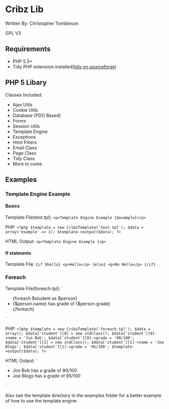 Cribz Lib
=========
Written By: Christopher Tombleson

GPL V3

Requirements
------------
*   PHP 5.3+
*   Tidy PHP extension installed([tidy on sourceforge](http://tidy.sourceforge.net/ "Tidy"))


PHP 5 Libary
------------
Classes Included:

*   Ajax Utils
*   Cookie Utils
*   Database (PDO Based)
*   Forms
*   Session Utils
*   Template Engine
*   Exceptions
*   Html Filters
*   Email Class
*   Page Class
*   Tidy Class
*   More to come


Examples
--------
### Template Engine Example
#### Basics
Template File(test.tpl):
`<p>Template Engine Example {$example}</p>`


PHP:
`<?php
    $template = new CribzTemplate('test.tpl');
    $data = array('example' => 1);
    $template->output($data);
?>`

HTML Output:
`<p>Template Engine Example 1<p>`

#### If statments
Template File:
`{if $hello}
    <p>Hello</p>
 {else}
    <p>No Hello</p>
 {/if}`

### Foreach
Template File(foreach.tpl):
`<ul>
{foreach $student as $person}
    <li>{$person.name} has grade of {$person.grade}</li>
{/foreach}
</ul>`

PHP:
`<?php
    $template = new CribzTemplate('foreach.tpl');
    $data = array();
    $data['student'][0] = new stdClass();
    $data['student'][0]->name = 'Jim Bob';
    $data['student'][0]->grade = '90/100';
    $data['student'][1] = new stdClass();
    $data['student'][1]->name = 'Joe Blogs';
    $data['student'][1]->grade = '95/100';
    $template->output($data);
?>`

HTML Output:
`<ul>
    <li>Jim Bob has a grade of 90/100</li>
    <li>Joe Blogs has a grade of 95/100</li>
</ul>`

Also see the template directory in the examples folder for
a better example of how to use the template engine.
